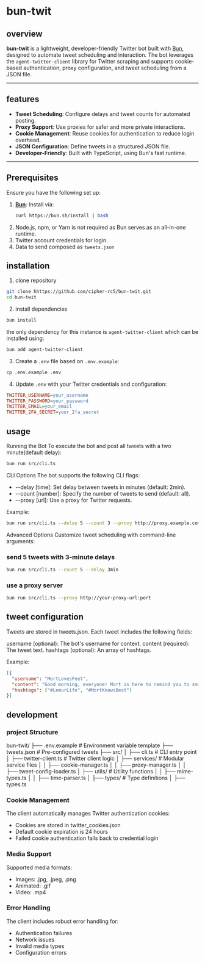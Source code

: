 # bun-twit

## overview

**bun-twit** is a lightweight, developer-friendly Twitter bot built with [Bun](https://bun.sh), designed to automate tweet scheduling and interaction. The bot leverages the `agent-twitter-client` library for Twitter scraping and supports cookie-based authentication, proxy configuration, and tweet scheduling from a JSON file.

---

## features

- **Tweet Scheduling**: Configure delays and tweet counts for automated posting.
- **Proxy Support**: Use proxies for safer and more private interactions.
- **Cookie Management**: Reuse cookies for authentication to reduce login overhead.
- **JSON Configuration**: Define tweets in a structured JSON file.
- **Developer-Friendly**: Built with TypeScript, using Bun's fast runtime.

---

## Prerequisites

Ensure you have the following set up:

1. **[Bun](https://bun.sh)**: Install via:
   ```sh
   curl https://bun.sh/install | bash
   ```
2. Node.js, npm, or Yarn is not required as Bun serves as an all-in-one runtime.
3. Twitter account credentials for login.
4. Data to send composed as `tweets.json`

## installation

1. clone repository

```sh
git clone hhttps://github.com/cipher-rc5/bun-twit.git
cd bun-twit
```

2. install dependencies

```sh
bun install
```

the only dependency for this instance is `agent-twitter-client` which can be installed using:

```sh
bun add agent-twitter-client
```

3. Create a `.env` file based on `.env.example`:

```sh
cp .env.example .env
```

4. Update `.env` with your Twitter credentials and configuration:

```ini
TWITTER_USERNAME=your_username
TWITTER_PASSWORD=your_password
TWITTER_EMAIL=your_email
TWITTER_2FA_SECRET=your_2fa_secret
```

## usage

Running the Bot
To execute the bot and post all tweets with a two minute(default delay):

```sh
bun run src/cli.ts
```

CLI Options
The bot supports the following CLI flags:

- --delay [time]: Set delay between tweets in minutes (default: 2min).
- --count [number]: Specify the number of tweets to send (default: all).
- --proxy [url]: Use a proxy for Twitter requests.

Example:

```sh
bun run src/cli.ts --delay 5 --count 3 --proxy http://proxy.example.com
```

Advanced Options
Customize tweet scheduling with command-line arguments:

### send 5 tweets with 3-minute delays

```sh
bun run src/cli.ts --count 5 --delay 3min
```

### use a proxy server

```sh
bun run src/cli.ts --proxy http://your-proxy-url:port
```

## tweet configuration

Tweets are stored in tweets.json. Each tweet includes the following fields:

username (optional): The bot's username for context.
content (required): The tweet text.
hashtags (optional): An array of hashtags.

Example:

```json
[{
  "username": "MortLovesFeet",
  "content": "Good morning, everyone! Mort is here to remind you to smile. 👣✨",
  "hashtags": ["#LemurLife", "#MortKnowsBest"]
}]
```

## development

### project Structure

bun-twit/
├── .env.example # Environment variable template
├── tweets.json # Pre-configured tweets
├── src/
│ ├── cli.ts # CLI entry point
│ ├── twitter-client.ts # Twitter client logic
│ ├── services/ # Modular service files
│ │ ├── cookie-manager.ts
│ │ ├── proxy-manager.ts
│ │ ├── tweet-config-loader.ts
│ ├── utils/ # Utility functions
│ │ ├── mime-types.ts
│ │ ├── time-parser.ts
│ ├── types/ # Type definitions
│ ├── types.ts

### Cookie Management

The client automatically manages Twitter authentication cookies:

- Cookies are stored in twitter_cookies.json
- Default cookie expiration is 24 hours
- Failed cookie authentication falls back to credential login

### Media Support

Supported media formats:

- Images: .jpg, .jpeg, .png
- Animated: .gif
- Video: .mp4

### Error Handling

The client includes robust error handling for:

- Authentication failures
- Network issues
- Invalid media types
- Configuration errors

